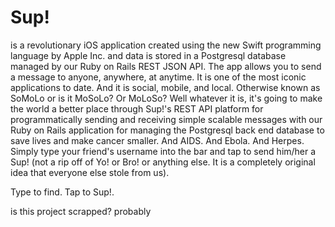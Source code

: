 # Sup!

is a revolutionary iOS application created using the new Swift programming language by Apple Inc. and data is stored in a Postgresql database managed by our Ruby on Rails REST JSON API. The app allows you to send a message to anyone, anywhere, at anytime. It is one of the most iconic applications to date. And it is social, mobile, and local. Otherwise known as SoMoLo or is it MoSoLo? Or MoLoSo? Well whatever it is, it's going to make the world a better place through Sup!'s REST API platform for programmatically sending and receiving simple scalable messages with our Ruby on Rails application for managing the Postgresql back end database to save lives and make cancer smaller. And AIDS. And Ebola. And Herpes. Simply type your friend's username into the bar and tap to send him/her a Sup! (not a rip off of Yo! or Bro! or anything else. It is a completely original idea that everyone else stole from us).

Type to find. Tap to Sup!.

is this project scrapped?
probably
